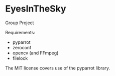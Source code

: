 # EyesInTheSky
Group Project

Requirements:
- pyparrot
- zeroconf
- opencv (and FFmpeg)
- filelock

The MIT license covers use of the pyparrot library.